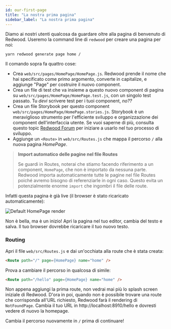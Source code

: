 ```yaml
---
id: our-first-page
title: "La nostra prima pagina"
sidebar_label: "La nostra prima pagina"
---
```


Diamo ai nostri utenti qualcosa da guardare oltre alla pagina di benvenuto di Redwood. Useremo la command line di `redwood` per creare una pagina per noi:

    yarn redwood generate page home /

Il comando sopra fa quattro cose:

- Crea `web/src/pages/HomePage/HomePage.js`. Redwood prende il nome che hai specificato come primo argomento, converte in capitalize, e aggiunge "Page" per costruire il nuovo component.
- Crea un file di test che va insieme a questo nuovo component di pagina su `web/src/pages/HomePage/HomePage.test.js`, con un singolo test passato. Tu _devi_ scrivere test per i tuoi component, _no??_
- Crea un file Storybook per questo component `web/src/pages/HomePage/HomePage.stories.js`. Storybook è un meraviglioso strumento per l'efficiente sviluppo e organizzazione dei component dell'interfaccia utente. Se vuoi saperne di più, consulta questo topic [Redwood Forum](https://community.redwoodjs.com/t/how-to-use-the-new-storybook-integration-in-v0-13-0/873) per iniziare a usarlo nel tuo processo di sviluppo.
- Aggiunge un `<Route>` in `web/src/Routes.js` che mappa il percorso `/` alla nuova pagina _HomePage_.

> **Import automatico delle pagine nel file Routes**
> 
> Se guardi in Routes, noterai che stiamo facendo riferimento a un component, `HomePage`, che non è importato da nessuna parte. Redwood importa automaticamente tutte le pagine nel file Routes poiché avremo bisogno di referenziarle in ogni caso. Questo evita un potenzialmente enorme `import` che ingombri il file delle route.

Infatti questa pagina è già live (il browser è stato ricaricato automaticamente):

![Default HomePage render](https://user-images.githubusercontent.com/300/76237559-b760ba80-61eb-11ea-9a77-b5006b03031f.png)

Non è bella, ma è un inizio! Apri la pagina nel tuo editor, cambia del testo e salva. Il tuo browser dovrebbe ricaricare il tuo nuovo testo.

### Routing

Apri il file `web/src/Routes.js` e dai un'occhiata alla route che è stata creata:

```html
<Route path="/" page={HomePage} name="home" />
```

Prova a cambiare il percorso in qualcosa di simile:

```html
<Route path="/hello" page={HomePage} name="home" />
```

Non appena aggiungi la prima route, non vedrai mai più lo splash screen iniziale di Redwood. D'ora in poi, quando non è possibile trovare una route che corrisponda all'URL richiesto, Redwood farà il rendering di `NotFoundPage`. Cambia il tuo URL in http://localhost:8910/hello e dovresti vedere di nuovo la homepage.

Cambia il percorso nuovamente in `/` prima di continuare!

